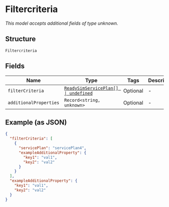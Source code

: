 
# Filtercriteria

*This model accepts additional fields of type unknown.*

## Structure

`Filtercriteria`

## Fields

| Name | Type | Tags | Description |
|  --- | --- | --- | --- |
| `filterCriteria` | [`ReadySimServicePlan[] \| undefined`](../../doc/models/ready-sim-service-plan.md) | Optional | - |
| `additionalProperties` | `Record<string, unknown>` | Optional | - |

## Example (as JSON)

```json
{
  "filterCriteria": [
    {
      "servicePlan": "servicePlan4",
      "exampleAdditionalProperty": {
        "key1": "val1",
        "key2": "val2"
      }
    }
  ],
  "exampleAdditionalProperty": {
    "key1": "val1",
    "key2": "val2"
  }
}
```

